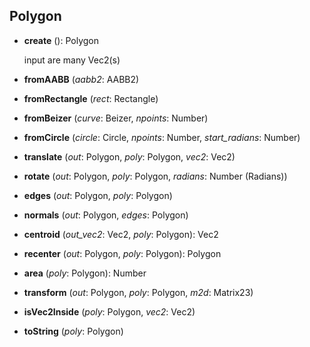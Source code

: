 <a name="Polygon"></a>
## Polygon

<a name="Polygon-create"></a>
* **create** (): Polygon

  input are many Vec2(s)


<a name="Polygon-fromAABB"></a>
* **fromAABB** (*aabb2*: AABB2)

<a name="Polygon-fromRectangle"></a>
* **fromRectangle** (*rect*: Rectangle)

<a name="Polygon-fromBeizer"></a>
* **fromBeizer** (*curve*: Beizer, *npoints*: Number)

<a name="Polygon-fromCircle"></a>
* **fromCircle** (*circle*: Circle, *npoints*: Number, *start_radians*: Number)

<a name="Polygon-translate"></a>
* **translate** (*out*: Polygon, *poly*: Polygon, *vec2*: Vec2)

<a name="Polygon-rotate"></a>
* **rotate** (*out*: Polygon, *poly*: Polygon, *radians*: Number (Radians))

<a name="Polygon-edges"></a>
* **edges** (*out*: Polygon, *poly*: Polygon)

<a name="Polygon-normals"></a>
* **normals** (*out*: Polygon, *edges*: Polygon)

<a name="Polygon-centroid"></a>
* **centroid** (*out_vec2*: Vec2, *poly*: Polygon): Vec2

<a name="Polygon-recenter"></a>
* **recenter** (*out*: Polygon, *poly*: Polygon): Polygon

<a name="Polygon-area"></a>
* **area** (*poly*: Polygon): Number

<a name="Polygon-transform"></a>
* **transform** (*out*: Polygon, *poly*: Polygon, *m2d*: Matrix23)

<a name="Polygon-isVec2Inside"></a>
* **isVec2Inside** (*poly*: Polygon, *vec2*: Vec2)

<a name="Polygon-toString"></a>
* **toString** (*poly*: Polygon)